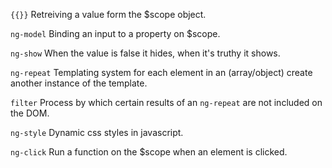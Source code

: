 

``{{}}``
  Retreiving a value form the $scope object.

`ng-model`
  Binding an input to a property on $scope.

`ng-show`
  When the value is false it hides, when it's truthy it shows.

`ng-repeat`
  Templating system for each element in an (array/object) create another instance of the template.

`filter`
  Process by which certain results of an `ng-repeat` are not included on the DOM.

`ng-style`
  Dynamic css styles in javascript.

`ng-click`
  Run a function on the $scope when an element is clicked.
